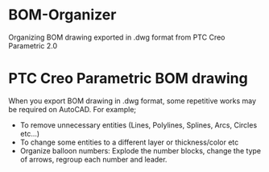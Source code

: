 # BOM-Organizer
Organizing BOM drawing exported in .dwg format from PTC Creo Parametric 2.0

# PTC Creo Parametric BOM drawing
When you export BOM drawing in .dwg format, some repetitive works may be required on AutoCAD. For example;
* To remove unnecessary entities (Lines, Polylines, Splines, Arcs, Circles etc...)
* To change some entities to a different layer or thickness/color etc
* Organize balloon numbers: Explode the number blocks, change the type of arrows, regroup each number and leader.
